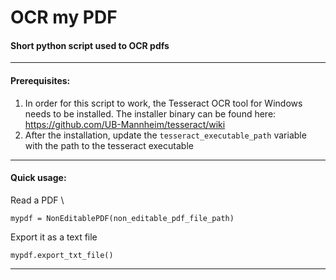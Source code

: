 # OCR my PDF

#### Short python script used to OCR pdfs

---
#### Prerequisites:
1. In order for this script to work, the Tesseract OCR tool for Windows needs to be installed.
The installer binary can be found here: https://github.com/UB-Mannheim/tesseract/wiki
2. After the installation, update the `tesseract_executable_path` variable with the path to the tesseract executable
---
#### Quick usage:

Read a PDF \

`mypdf = NonEditablePDF(non_editable_pdf_file_path)`

Export it as a text file

`mypdf.export_txt_file()`

---

